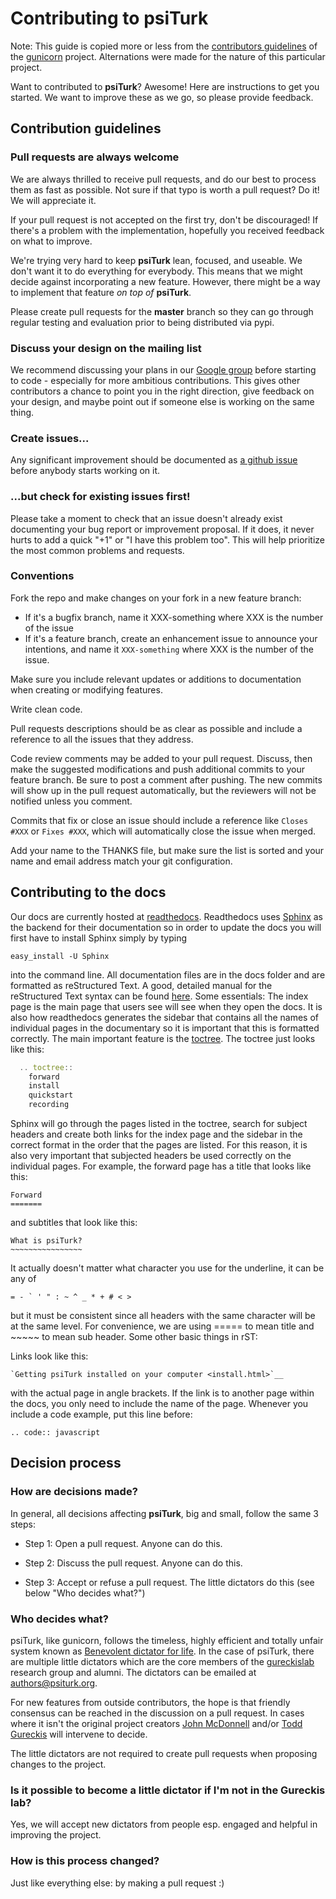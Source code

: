 # Contributing to psiTurk

Note: This guide is copied more or less from the [contributors guidelines](https://github.com/gureckis/gunicorn/blob/master/CONTRIBUTING.md)
of the [gunicorn](https://github.com/benoitc/gunicorn) project. Alternations
were made for the nature of this particular project.

Want to contributed to **psiTurk**? Awesome! Here are instructions to get you
started. We want to improve these as we go, so please provide feedback.

## Contribution guidelines

### Pull requests are always welcome

We are always thrilled to receive pull requests, and do our best to
process them as fast as possible. Not sure if that typo is worth a pull
request? Do it! We will appreciate it.

If your pull request is not accepted on the first try, don't be
discouraged! If there's a problem with the implementation, hopefully you
received feedback on what to improve.

We're trying very hard to keep **psiTurk** lean, focused, and useable. We don't want it
to do everything for everybody. This means that we might decide against
incorporating a new feature. However, there might be a way to implement
that feature *on top of* **psiTurk**.

Please create pull requests for the **master** branch
so they can go through regular testing and evaluation prior to being
distributed via pypi.

### Discuss your design on the mailing list

We recommend discussing your plans in our [Google group](https://groups.google.com/d/forum/psiturk)
before starting to code -
especially for more ambitious contributions.  This gives other
contributors a chance to point you in the right direction, give feedback
on your design, and maybe point out if someone else is working on the
same thing.

### Create issues...

Any significant improvement should be documented as [a github
issue](https://github.com/NYUCCL/psiTurk/issues) before anybody starts
working on it.

### ...but check for existing issues first!

Please take a moment to check that an issue doesn't already exist
documenting your bug report or improvement proposal. If it does, it
never hurts to add a quick "+1" or "I have this problem too". This will
help prioritize the most common problems and requests.

### Conventions

Fork the repo and make changes on your fork in a new feature branch:

- If it's a bugfix branch, name it XXX-something where XXX is the number
  of the issue
- If it's a feature branch, create an enhancement issue to announce your
  intentions, and name it `XXX-something` where XXX is the number of the
issue.

Make sure you include relevant updates or additions to documentation
when creating or modifying features.

Write clean code. 

Pull requests descriptions should be as clear as possible and include a
reference to all the issues that they address.

Code review comments may be added to your pull request. Discuss, then
make the suggested modifications and push additional commits to your
feature branch. Be sure to post a comment after pushing. The new commits
will show up in the pull request automatically, but the reviewers will
not be notified unless you comment.

Commits that fix or close an issue should include a reference like
`Closes #XXX` or `Fixes #XXX`, which will automatically close the issue
when merged.

Add your name to the THANKS file, but make sure the list is sorted and
your name and email address match your git configuration.

## Contributing to the docs

Our docs are currently hosted at [readthedocs](http://psiturk.readthedocs.org). 
Readthedocs uses [Sphinx](http://sphinx-doc.org/) as the backend for their
documentation so in order to update the docs you will first have to install
Sphinx simply by typing

    easy_install -U Sphinx
into the command line.
All documentation files are in the docs folder and are formatted as 
reStructured Text. A good, detailed manual for the reStructured Text 
syntax can be found [here](http://docutils.sourceforge.net/docs/user/rst/quickstart.html). 
Some essentials:
The index page is the main page that users see will see when they open the 
docs. It is also how readthedocs generates the sidebar that contains all
the names of individual pages in the documentary so it is important that 
this is formatted correctly.
The main important feature is the [toctree](http://sphinx-doc.org/markup/toctree.html).
The toctree just looks like this:
```javascript
  .. toctree::
    forward
    install
    quickstart
    recording
```

Sphinx will go through the pages listed in the toctree, search for subject
headers and create both links for the index page and the sidebar in the 
correct format in the order that the pages are listed. For this reason, 
it is also very important that subjected headers be used correctly on
the individual pages. For example, the forward page has a title that looks 
like this:

    Forward
    =======

and subtitles that look like this:

    What is psiTurk?
    ~~~~~~~~~~~~~~~~

It actually doesn't matter what character you use for the underline, it can 
be any of 

    = - ` ' " : ~ ^ _ * + # < >
but it must be consistent since all headers with the same character will be 
at the same level. For convenience, we are using ===== to mean title and ~~~~~ 
to mean sub header.
Some other basic things in rST:

Links look like this: 

    `Getting psiTurk installed on your computer <install.html>`__
with the actual page in angle brackets. If the link is to another page within the docs, 
you only need to include the name of the page.
Whenever you include a code example, put this line before:

    .. code:: javascript


## Decision process

### How are decisions made?

In general, all decisions affecting **psiTurk**, big and small, follow the same 3 steps:

* Step 1: Open a pull request. Anyone can do this.

* Step 2: Discuss the pull request. Anyone can do this.

* Step 3: Accept or refuse a pull request. The little dictators do this (see below "Who decides what?")


### Who decides what?

psiTurk, like gunicorn, follows the timeless, highly efficient and totally unfair system
known as [Benevolent dictator for
life](http://en.wikipedia.org/wiki/Benevolent_Dictator_for_Life).  In the case of
psiTurk, there are multiple little dictators which are the core members of the
[gureckislab](http://gureckislab.org) research group and alumni.  The dictators
can be emailed at [authors@psiturk.org](mailto:authors@psiturk.org).

For new features from outside contributors, the hope is that friendly
consensus can be reached in the discussion on a pull request.  In cases where it 
isn't the original project creators [John McDonnell](https://github.com/johnmcdonnell) 
and/or [Todd Gureckis](https://github.com/gureckis) will intervene to decide.

The little dictators are not required to create pull requests when
proposing changes to the project.

### Is it possible to become a little dictator if I'm not in the Gureckis lab?

Yes, we will accept new dictators from people esp. engaged and helpful in 
improving the project.

### How is this process changed?

Just like everything else: by making a pull request :)
